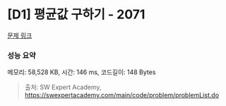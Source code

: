 # [D1] 평균값 구하기 - 2071 

[문제 링크](https://swexpertacademy.com/main/code/problem/problemDetail.do?contestProbId=AV5QRnJqA5cDFAUq) 

### 성능 요약

메모리: 58,528 KB, 시간: 146 ms, 코드길이: 148 Bytes



> 출처: SW Expert Academy, https://swexpertacademy.com/main/code/problem/problemList.do